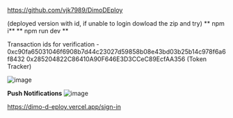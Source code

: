 https://github.com/vjk7989/DimoDEploy

(deployed version with id, if unable to login dowload the zip and try)
** npm i**
** npm run dev **


Transaction ids for verification - 
0xc90fa65031046f6908b7d44c23027d59858b08e43bd03b25b14c978f6a6f8432
0x285204822C86410A90F646E3D3CCeC89EcfAA356 (Token Tracker)


![image](https://github.com/vjk7989/thirdweb-dimoHacks/assets/92521801/655be8fd-c25a-46d5-82d5-047004381c30)


**Push Notifications**
![image](https://github.com/vjk7989/thirdweb-dimoHacks/assets/92521801/6b2ec669-9ac5-4ed3-87e7-e7f56785a05d)






https://dimo-d-eploy.vercel.app/sign-in

